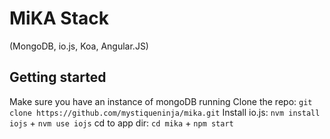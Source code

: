 # MiKA Stack 
(MongoDB, io.js, Koa, Angular.JS)


## Getting started
Make sure you have an instance of mongoDB running
Clone the repo: `git clone https://github.com/mystiqueninja/mika.git`
Install io.js: `nvm install iojs` + `nvm use iojs`
cd to app dir: `cd mika` + `npm start`
